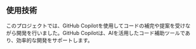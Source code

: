 ## 使用技術

このプロジェクトでは、GitHub Copilotを使用してコードの補完や提案を受けながら開発を行いました。GitHub Copilotは、AIを活用したコード補助ツールであり、効率的な開発をサポートします。
